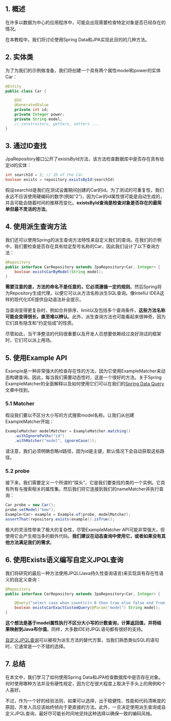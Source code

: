 ## 1. 概述

在许多以数据为中心的应用程序中，可能会出现需要检查特定对象是否已经存在的情况。

在本教程中，我们将讨论使用Spring Data和JPA实现此目的的几种方法。

## 2. 实体类

为了为我们的示例做准备，我们将创建一个具有两个属性model和power的实体Car：

```java
@Entity
public class Car {

    @Id
    @GeneratedValue
    private int id;
    private Integer power;
    private String model;
    // constructors, getters, setters ...
}
```

## 3. 通过ID查找

JpaRepository接口公开了existsById方法，该方法检查数据库中是否存在具有给定id的实体：

```java
int searchId = 2; // ID of the Car
boolean exists = repository.existsById(searchId)
```

假设searchId是我们在测试设置期间创建的Car的id。为了测试的可重复性，我们永远不应该使用硬编码的数字(例如“2”)，因为Car的id属性很可能是自动生成的，并且可能会随着时间的推移而变化。**existsById查询是检查对象是否存在的最简单但最不灵活的方法**。

## 4. 使用派生查询方法

我们还可以使用Spring的派生查询方法特性来自定义我们的查询。在我们的示例中，我们要检查是否存在具有给定型号名称的Car，因此我们设计了以下查询方法：

```java
@Repository
public interface CarRepository extends JpaRepository<Car, Integer> {
    boolean existsCarByModel(String model);
}
```

**需要注意的是，方法的命名不是任意的，它必须遵循一定的规则**。然后Spring将为Repository生成代理，以便它可以从方法名称派生SQL查询。像IntelliJ IDEA这样的现代化IDE提供自动语法补全提示。

当查询变得更复杂时，例如合并排序、limit以及包括多个查询条件，**这些方法名称可能会变得很长，直至难以辨认**。此外，派生查询方法也可能看起来很神奇，因为它们具有隐含和“约定俗成”的性质。

尽管如此，当干净整洁的代码很重要以及开发人员想要依赖经过良好测试的框架时，它们可以派上用场。

## 5. 使用Example API

Example是一种非常强大的检查存在性的方法，因为它使用ExampleMatcher来动态构建查询。因此，每当我们需要动态性时，这是一个很好的方法。关于Spring ExampleMatcher的全面解释以及如何使用它们可以在我们的[Spring Data Query](https://www.baeldung.com/spring-data-query-by-example)文章中找到。

### 5.1 Matcher

假设我们要以不区分大小写的方式搜索model名称。让我们从创建ExampleMatcher开始：

```java
ExampleMatcher modelMatcher = ExampleMatcher.matching()
    .withIgnorePaths("id")
    .withMatcher("model", ignoreCase());
```

请注意，我们必须明确忽略id路径，因为id是主键，默认情况下会自动获取这些路径。

### 5.2 probe

接下来，我们需要定义一个所谓的“探头”，它是我们要查找的类的一个实例。它具有所有与搜索相关的属性集。然后我们将它连接到我们的nameMatcher并执行查询：

```java
Car probe = new Car();
probe.setModel("bmw");
Example<Car> example = Example.of(probe, modelMatcher);
assertThat(repository.exists(example)).isTrue();
```

极大的灵活性带来了极大的复杂性，尽管ExampleMatcher API可能非常强大，但使用它会产生相当多的额外代码。**我们建议在动态查询中使用它，或者如果没有其他方法满足我们的需求**。

## 6. 使用Exists语义编写自定义JPQL查询

我们将研究的最后一种方法使用JPQL(Java持久性查询语言)来实现具有存在性语义的自定义查询：

```java
@Repository
public interface CarRepository extends JpaRepository<Car, Integer> {

    @Query("select case when count(c)> 0 then true else false end from Car c where c.model = :model")
    boolean existsCarExactCustomQuery(@Param("model") String model);
}
```

**这个想法是基于model属性执行不区分大小写的计数查询，计算返回值，并将结果映射到Java布尔值**。同样，大多数IDE对JPQL语句都有很好的支持。

[自定义JPQL查询](https://www.baeldung.com/spring-data-jpa-query)可以被视为派生方法的替代方案，当我们熟悉类似SQL的语句时，它通常是一个不错的选择。

## 7. 总结

在本文中，我们学习了如何使用Spring Data和JPA检查数据库中是否存在对象。何时使用哪种方法并没有硬性规定，因为它在很大程度上取决于手头上的用例和个人喜好。

不过，作为一个好的经验法则，如果可以选择，出于稳健性、性能和代码清晰度的原因，开发人员应该始终倾向于更直接的方法。此外，一旦决定使用派生查询或自定义JPQL查询，最好尽可能长时间地坚持这种选择以确保一致的编码风格。